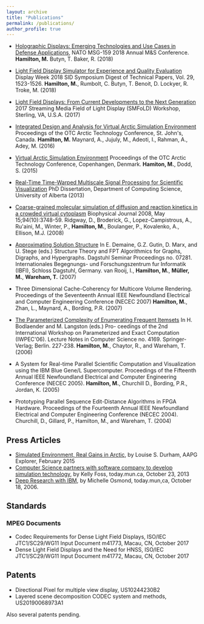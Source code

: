 ```yaml
---
layout: archive
title: "Publications"
permalink: /publications/
author_profile: true
---
```




- [Holographic Displays: Emerging Technologies and Use Cases in Defense Applications](https://www.sto.nato.int/publications/STO%20Meeting%20Proceedings/STO-MP-MSG-159/MP-MSG-159-08.pdf),
NATO MSG-159 2018 Annual M&S Conference. **Hamilton, M.** Butyn, T. Baker, R. (2018)

- [Light Field Display Simulator for Experience and Quality Evaluation](https://onlinelibrary.wiley.com/doi/abs/10.1002/sdtp.12268) Display
Week 2018 SID Symposium Digest of Technical Papers, Vol. 29, 1523-1526. **Hamilton, M.**, Rumbolt, C. Butyn, T. Benoit, D. Lockyer, R. Troke, M. (2018)

- [Light Field Displays: From Current Developments to the Next Generation](http://www.smfold.org/wp-content/uploads/2017/10/Avavlon-Light-Field-Displays-From-Current-Developments-to-the-Next-Generation_RBEdits.pdf) 2017
Streaming Media Field of Light Display (SMFoLD) Workshop, Sterling, VA, U.S.A. (2017)

- [Integrated Design and Analysis for Virtual Arctic Simulation Environment](https://www.onepetro.org/conference-paper/OTC-27392-MS) Proceedings of
the OTC Arctic Technology Conference, St. John's, Canada. **Hamilton, M.** Maynard, A., Jujuly, M., Adeoti, I., Rahman, A., Adey, M. (2016)

- [Virtual Arctic Simulation Environment](https://www.onepetro.org/conference-paper/OTC-25525-MS) Proceedings
of the OTC Arctic Technology Conference, Copenhangen, Denmark. **Hamiton, M.**, Dodd, S. (2015)

- [Real-Time Time-Warped Multiscale Signal Processing for Scientific Visualization](https://era.library.ualberta.ca/items/4507a7c6-dffc-459e-b217-bc12d05e4fe3)
PhD Dissertation, Department of Computing Science, University of Alberta (2013)

- [Coarse-grained molecular simulation of diffusion and reaction kinetics in a crowded virtual cytoplasm](https://www.sciencedirect.com/science/article/pii/S0006349508703783)
Biophysical Journal 2008, May 15;94(10):3748-59. Ridgway, D., Broderick, G., Lopez-Campistrous, A., Ru'aini, M., Winter, P., **Hamilton,
M.**, Boulanger, P., Kovalenko, A., Ellison, M.J. (2008)

- [Approximating Solution Structure](http://drops.dagstuhl.de/portals/index.php?semnr=07281) In E. Demaine, G.Z. Gutin, D. Marx, and U. Stege (eds.) Structure Theory
 and FPT Algorithmics for Graphs, Digraphs, and Hypergraphs. Dagstuhl Seminar Proceedings no. 07281. Internationales Begegnungs- und Forschungszentrum 
fur Informatik (IBFI), Schloss Dagstuhl, Germany. van Rooij, I., **Hamilton, M.**, **Müller, M.**, **Wareham, T.** (2007)

- Three Dimensional Cache-Coherency for Multicore Volume Rendering. Proceedings of the Seventeenth Annual
IEEE Newfoundland Electrical and Computer Engineering Conference (NECEC 2007) **Hamilton, M.**, Zhan, L., Maynard, A., Bording, P.R. (2007)

- [The Parameterized Complexity of Enumerating Frequent Itemsets](https://link.springer.com/chapter/10.1007/11847250_21) In H. Bodlaender and M. Langston (eds.) Pro-
ceedings of the 2nd International Workshop on Parameterized and Exact Computation (IWPEC'06). Lecture Notes in Computer Science no. 4169. Springer-Verlag; Berlin.
227-238. **Hamilton, M.**, Chaytor, R., and Wareham, T. (2006)

- A System for Real-time Parallel Scientific Computation and Visualization using the IBM Blue Gene/L Supercomputer. Proceedings of the Fifteenth Annual IEEE Newfoundland Electrical and
Computer Engineering Conference (NECEC 2005). **Hamilton, M.**, Churchill D., Bording, P.R., Jordan, K. (2005)

- Prototyping Parallel Sequence Edit-Distance Algorithms in FPGA Hardware. Proceedings of the Fourteenth Annual IEEE Newfoundland Electrical and Computer Engineering Conference (NECEC
2004). Churchill, D., Gillard, P., Hamilton, M., and Wareham, T. (2004)



## Press Articles

- [Simulated Environment, Real Gains in Arctic](https://explorer.aapg.org/story?articleid=15833), by Louise S. Durham, AAPG Explorer, February 2015
- [Computer Science partners with software company to develop simulation technology](http://www.today.mun.ca/news.php?id=8632), by Kelly Foss, today.mun.ca, October 23, 2013
- [Deep Research with IBM](http://www.mun.ca/2006report/muntoday/1511.php), by Michelle Osmond, today.mun,ca, October 18, 2006.


## Standards
### MPEG Documents

- Codec Requirements for Dense Light Field Displays, ISO/IEC JTC1/SC29/WG11 Input Document m41773, Macau, CN, October 2017
- Dense Light Field Displays and the Need for HNSS, ISO/IEC JTC1/SC29/WG11 Input Document m41772, Macau, CN, October 2017

## Patents

- Directional Pixel for multiple view display, US10244230B2 
- Layered scene decomposition CODEC system and methods, US20190068973A1

Also several patents pending.




